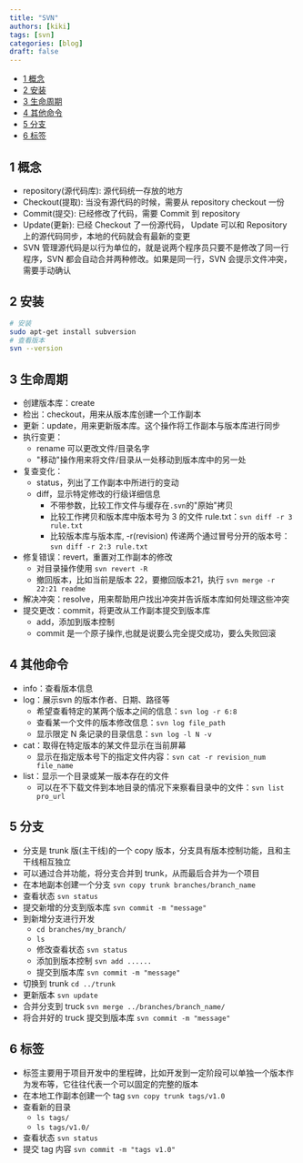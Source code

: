 ```yaml
---
title: "SVN"
authors: [kiki]
tags: [svn]
categories: [blog]
draft: false
---
```


- [1 概念](#1-%e6%a6%82%e5%bf%b5)
- [2 安装](#2-%e5%ae%89%e8%a3%85)
- [3 生命周期](#3-%e7%94%9f%e5%91%bd%e5%91%a8%e6%9c%9f)
- [4 其他命令](#4-%e5%85%b6%e4%bb%96%e5%91%bd%e4%bb%a4)
- [5 分支](#5-%e5%88%86%e6%94%af)
- [6 标签](#6-%e6%a0%87%e7%ad%be)

## 1 概念

- repository(源代码库): 源代码统一存放的地方
- Checkout(提取): 当没有源代码的时候，需要从 repository checkout 一份
- Commit(提交): 已经修改了代码，需要 Commit 到 repository
- Update(更新): 已经 Checkout 了一份源代码， Update 可以和 Repository 上的源代码同步，本地的代码就会有最新的变更
- SVN 管理源代码是以行为单位的，就是说两个程序员只要不是修改了同一行程序，SVN 都会自动合并两种修改。如果是同一行，SVN 会提示文件冲突，需要手动确认

## 2 安装

```sh
# 安装
sudo apt-get install subversion
# 查看版本
svn --version
```

## 3 生命周期

- 创建版本库：create
- 检出：checkout，用来从版本库创建一个工作副本
- 更新：update，用来更新版本库。这个操作将工作副本与版本库进行同步
- 执行变更：
  - rename 可以更改文件/目录名字
  - "移动"操作用来将文件/目录从一处移动到版本库中的另一处
- 复查变化：
  - status，列出了工作副本中所进行的变动
  - diff，显示特定修改的行级详细信息
    - 不带参数，比较工作文件与缓存在`.svn`的"原始"拷贝
    - 比较工作拷贝和版本库中版本号为 3 的文件 rule.txt：`svn diff -r 3 rule.txt`
    - 比较版本库与版本库, -r(revision) 传递两个通过冒号分开的版本号：`svn diff -r 2:3 rule.txt`
- 修复错误：revert，重置对工作副本的修改
  - 对目录操作使用 `svn revert -R`
  - 撤回版本，比如当前是版本 22，要撤回版本21，执行 `svn merge -r 22:21 readme`
- 解决冲突：resolve，用来帮助用户找出冲突并告诉版本库如何处理这些冲突
- 提交更改：commit，将更改从工作副本提交到版本库
  - add，添加到版本控制
  - commit 是一个原子操作,也就是说要么完全提交成功，要么失败回滚

## 4 其他命令

- info：查看版本信息
- log：展示svn 的版本作者、日期、路径等
  - 希望查看特定的某两个版本之间的信息：`svn log -r 6:8`
  - 查看某一个文件的版本修改信息：`svn log file_path`
  - 显示限定 N 条记录的目录信息：`svn log -l N -v`
- cat：取得在特定版本的某文件显示在当前屏幕
  - 显示在指定版本号下的指定文件内容：`svn cat -r revision_num file_name`
- list：显示一个目录或某一版本存在的文件
  - 可以在不下载文件到本地目录的情况下来察看目录中的文件：`svn list pro_url`

## 5 分支

- 分支是 trunk 版(主干线)的一个 copy 版本，分支具有版本控制功能，且和主干线相互独立
- 可以通过合并功能，将分支合并到 trunk，从而最后合并为一个项目
- 在本地副本创建一个分支 `svn copy trunk branches/branch_name`
- 查看状态 `svn status`
- 提交新增的分支到版本库 `svn commit -m "message"`
- 到新增分支进行开发
  - `cd branches/my_branch/`
  - `ls`
  - 修改查看状态 `svn status`
  - 添加到版本控制 `svn add ......`
  - 提交到版本库 `svn commit -m "message"`
- 切换到 trunk `cd ../trunk`
- 更新版本 `svn update`
- 合并分支到 truck `svn merge ../branches/branch_name/`
- 将合并好的 truck 提交到版本库 `svn commit -m "message"`

## 6 标签

- 标签主要用于项目开发中的里程碑，比如开发到一定阶段可以单独一个版本作为发布等，它往往代表一个可以固定的完整的版本
- 在本地工作副本创建一个 tag `svn copy trunk tags/v1.0`
- 查看新的目录
  - `ls tags/`
  - `ls tags/v1.0/`
- 查看状态 `svn status`
- 提交 tag 内容 `svn commit -m "tags v1.0"`
